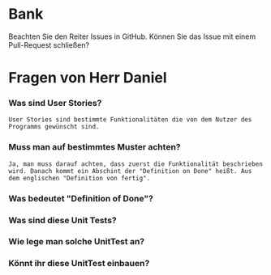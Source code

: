 # Bank
Beachten Sie den Reiter Issues in GitHub. Können Sie das Issue mit einem Pull-Request schließen?

# Fragen von Herr Daniel

### Was sind User Stories?
	User Stories sind bestimmte Funktionalitäten die von dem Nutzer des Programms gewünscht sind. 

### Muss man auf bestimmtes Muster achten?
	Ja, man muss darauf achten, dass zuerst die Funktionalität beschrieben wird. Danach kommt ein Abschint der "Definition on Done" heißt. Aus dem englischen "Definition von fertig". 

### Was bedeutet "Definition of Done"?

### Was sind diese Unit Tests?

### Wie lege man solche UnitTest an? 

### Könnt ihr diese UnitTest einbauen?